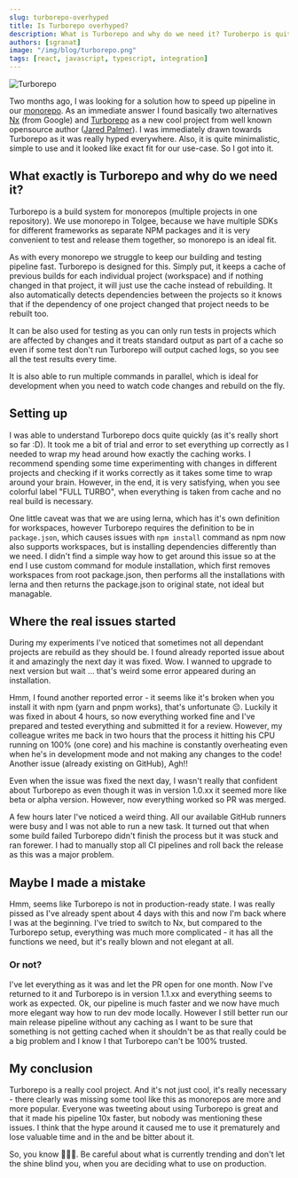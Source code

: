 ```yaml
---
slug: turborepo-overhyped
title: Is Turborepo overhyped?
description: What is Turborepo and why do we need it? Turoberpo is quite minimalistic and simple to use solution how to speed up pipeline in monorepo. 
authors: [sgranat]
image: "/img/blog/turborepo.png"
tags: [react, javascript, typescript, integration]
---
```



![Turborepo](/img/blog/turborepo.png)

Two months ago, I was looking for a solution how to speed up pipeline in our [monorepo](https://github.com/tolgee/tolgee-js). As an immediate answer I found basically two alternatives [Nx](https://nx.dev/) (from Google) and [Turborepo](https://turborepo.org/) as a new cool project from well known opensource author ([Jared Palmer](https://github.com/jaredpalmer)). I was immediately drawn towards Turborepo as it was really hyped everywhere. Also, it is quite minimalistic, simple to use and it looked like exact fit for our use-case. So I got into it.

<!--truncate-->

## What exactly is Turborepo and why do we need it?

Turborepo is a build system for monorepos (multiple projects in one repository). We use monorepo in Tolgee, because we have multiple SDKs for different frameworks as separate NPM packages and it is very convenient to test and release them together, so monorepo is an ideal fit.

As with every monorepo we struggle to keep our building and testing pipeline fast. Turborepo is designed for this. Simply put, it keeps a cache of previous builds for each individual project (workspace) and if nothing changed in that project, it will just use the cache instead of rebuilding. It also automatically detects dependencies between the projects so it knows that if the dependency of one project changed that project needs to be rebuilt too.

It can be also used for testing as you can only run tests in projects which are affected by changes and it treats standard output as part of a cache so even if some test don't run Turborepo will output cached logs, so you see all the test results every time.

It is also able to run multiple commands in parallel, which is ideal for development when you need to watch code changes and rebuild on the fly.

## Setting up

I was able to understand Turborepo docs quite quickly (as it's really short so far :D). It took me a bit of trial and error to set everything up correctly as I needed to wrap my head around how exactly the caching works. I recommend spending some time experimenting with changes in different projects and checking if it works correctly as it takes some time to wrap around your brain. However, in the end, it is very satisfying, when you see colorful label "FULL TURBO", when everything is taken from cache and no real build is necessary. 

One little caveat was that we are using lerna, which has it's own definition for workspaces, however Turborepo requires the definition to be in `package.json`, which causes issues with `npm install` command as npm now also supports workspaces, but is installing dependencies differently than we need. I didn't find a simple way how to get around this issue so at the end I use custom command for module installation, which first removes workspaces from root package.json, then performs all the installations with lerna and then returns the package.json to original state, not ideal but managable.

## Where the real issues started

During my experiments I've noticed that sometimes not all dependant projects are rebuild as they should be. I found already reported issue about it and amazingly the next day it was fixed. Wow. I wanned to upgrade to next version but wait ... that's weird some error appeared during an installation.

Hmm, I found another reported error - it seems like it's broken when you install it with npm (yarn and pnpm works), that's unfortunate 😔. Luckily it was fixed in about 4 hours, so now everything worked fine and I've prepared and tested everything and submitted it for a review. However, my colleague writes me back in two hours that the process it hitting his CPU running on 100% (one core) and his machine is constantly overheating even when he's in development mode and not making any changes to the code! Another issue (already existing on GitHub), Agh!!

Even when the issue was fixed the next day, I wasn't really that confident about Turborepo as even though it was in version 1.0.xx it seemed more like beta or alpha version. However, now everything worked so PR was merged.

A few hours later I've noticed a weird thing. All our available GitHub runners were busy and I was not able to run a new task. It turned out that when some build failed Turborepo didn't finish the process but it was stuck and ran forewer. I had to manually stop all CI pipelines and roll back the release as this was a major problem.

## Maybe I made a mistake

Hmm, seems like Turborepo is not in production-ready state. I was really pissed as I've already spent about 4 days with this and now I'm back where I was at the beginning. I've tried to switch to Nx, but compared to the Turborepo setup, everything was much more complicated - it has all the functions we need, but it's really blown and not elegant at all.

### Or not?

I've let everything as it was and let the PR open for one month. Now I've returned to it and Turborepo is in version 1.1.xx and everything seems to work as expected. Ok, our pipeline is much faster and we now have much more elegant way how to run dev mode locally. However I still better run our main release pipeline without any caching as I want to be sure that something is not getting cached when it shouldn't be as that really could be a big problem and I know I that Turborepo can't be 100% trusted.

## My conclusion

Turborepo is a really cool project. And it's not just cool, it's really necessary - there clearly was missing some tool like this as monorepos are more and more popular. Everyone was tweeting about using Turborepo is great and that it made his pipeline 10x faster, but nobody was mentioning these issues. I think that the hype around it caused me to use it prematurely and lose valuable time and in the and be bitter about it.

So, you know 🤷🏻‍♂️. Be careful about what is currently trending and don't let the shine blind you, when you are deciding what to use on production.